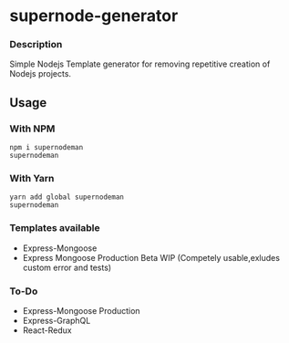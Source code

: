 
#  supernode-generator

### Description
Simple Nodejs Template generator for removing repetitive creation of Nodejs projects.

## Usage

### With NPM

    npm i supernodeman
    supernodeman
    
### 	With Yarn
    yarn add global supernodeman
    supernodeman
    
### 	Templates available
 - Express-Mongoose
 - Express Mongoose Production Beta WIP (Competely usable,exludes custom error and tests)
 
### 	To-Do
 - Express-Mongoose Production
 - Express-GraphQL
 - React-Redux 

